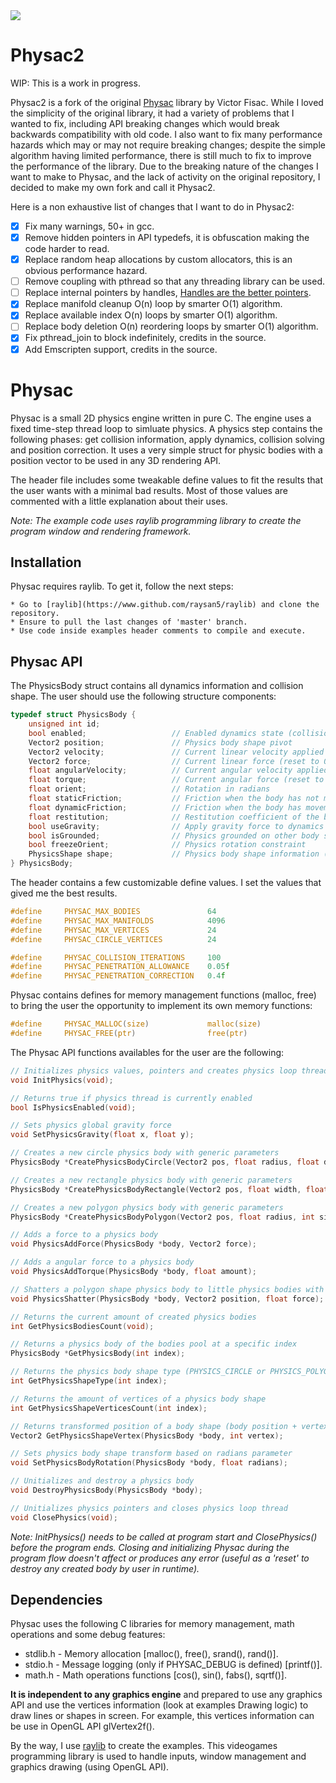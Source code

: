 <img src="https://github.com/victorfisac/Physac/blob/master/icon/physac_256x256.png">

# Physac2

WIP: This is a work in progress.

Physac2 is a fork of the original [Physac](https://github.com/victorfisac/Physac) library by Victor Fisac.
While I loved the simplicity of the original library, it had a variety of problems that I wanted to fix,
including API breaking changes which would break backwards compatibility with old code.
I also want to fix many performance hazards which may or may not require breaking changes;
despite the simple algorithm having limited performance, there is still much to fix to improve the performance of the library.
Due to the breaking nature of the changes I want to make to Physac, and the lack of activity on the original repository,
I decided to make my own fork and call it Physac2.

Here is a non exhaustive list of changes that I want to do in Physac2:
- [x] Fix many warnings, 50+ in gcc.
- [x] Remove hidden pointers in API typedefs, it is obfuscation making the code harder to read.
- [x] Replace random heap allocations by custom allocators, this is an obvious performance hazard.
- [ ] Remove coupling with pthread so that any threading library can be used.
- [ ] Replace internal pointers by handles, [Handles are the better pointers](https://floooh.github.io/2018/06/17/handles-vs-pointers.html).
- [x] Replace manifold cleanup O(n) loop by smarter O(1) algorithm.
- [x] Replace available index O(n) loops by smarter O(1) algorithm.
- [ ] Replace body deletion O(n) reordering loops by smarter O(1) algorithm.
- [x] Fix pthread_join to block indefinitely, credits in the source.
- [x] Add Emscripten support, credits in the source.

# Physac

Physac is a small 2D physics engine written in pure C. The engine uses a fixed time-step thread loop to simluate physics.
A physics step contains the following phases: get collision information, apply dynamics, collision solving and position correction. It uses a very simple struct for physic bodies with a position vector to be used in any 3D rendering API.

The header file includes some tweakable define values to fit the results that the user wants with a minimal bad results. Most of those values are commented with a little explanation about their uses.

_Note: The example code uses raylib programming library to create the program window and rendering framework._

Installation
-----

Physac requires raylib. To get it, follow the next steps:

    * Go to [raylib](https://www.github.com/raysan5/raylib) and clone the repository.
    * Ensure to pull the last changes of 'master' branch.
    * Use code inside examples header comments to compile and execute.

Physac API
-----

The PhysicsBody struct contains all dynamics information and collision shape. The user should use the following structure components:
```c
typedef struct PhysicsBody {
    unsigned int id;
    bool enabled;                   // Enabled dynamics state (collisions are calculated anyway)
    Vector2 position;               // Physics body shape pivot
    Vector2 velocity;               // Current linear velocity applied to position
    Vector2 force;                  // Current linear force (reset to 0 every step)
    float angularVelocity;          // Current angular velocity applied to orient
    float torque;                   // Current angular force (reset to 0 every step)
    float orient;                   // Rotation in radians
    float staticFriction;           // Friction when the body has not movement (0 to 1)
    float dynamicFriction;          // Friction when the body has movement (0 to 1)
    float restitution;              // Restitution coefficient of the body (0 to 1)
    bool useGravity;                // Apply gravity force to dynamics
    bool isGrounded;                // Physics grounded on other body state
    bool freezeOrient;              // Physics rotation constraint
    PhysicsShape shape;             // Physics body shape information (type, radius, vertices, normals)
} PhysicsBody;
```
The header contains a few customizable define values. I set the values that gived me the best results.

```c
#define     PHYSAC_MAX_BODIES               64
#define     PHYSAC_MAX_MANIFOLDS            4096
#define     PHYSAC_MAX_VERTICES             24
#define     PHYSAC_CIRCLE_VERTICES          24

#define     PHYSAC_COLLISION_ITERATIONS     100
#define     PHYSAC_PENETRATION_ALLOWANCE    0.05f
#define     PHYSAC_PENETRATION_CORRECTION   0.4f
```

Physac contains defines for memory management functions (malloc, free) to bring the user the opportunity to implement its own memory functions:

```c
#define     PHYSAC_MALLOC(size)             malloc(size)
#define     PHYSAC_FREE(ptr)                free(ptr)
```

The Physac API functions availables for the user are the following:

```c
// Initializes physics values, pointers and creates physics loop thread
void InitPhysics(void);

// Returns true if physics thread is currently enabled
bool IsPhysicsEnabled(void);

// Sets physics global gravity force
void SetPhysicsGravity(float x, float y);

// Creates a new circle physics body with generic parameters
PhysicsBody *CreatePhysicsBodyCircle(Vector2 pos, float radius, float density);

// Creates a new rectangle physics body with generic parameters
PhysicsBody *CreatePhysicsBodyRectangle(Vector2 pos, float width, float height, float density);

// Creates a new polygon physics body with generic parameters
PhysicsBody *CreatePhysicsBodyPolygon(Vector2 pos, float radius, int sides, float density);

// Adds a force to a physics body
void PhysicsAddForce(PhysicsBody *body, Vector2 force);

// Adds a angular force to a physics body
void PhysicsAddTorque(PhysicsBody *body, float amount);

// Shatters a polygon shape physics body to little physics bodies with explosion force
void PhysicsShatter(PhysicsBody *body, Vector2 position, float force);

// Returns the current amount of created physics bodies
int GetPhysicsBodiesCount(void);

// Returns a physics body of the bodies pool at a specific index
PhysicsBody *GetPhysicsBody(int index);

// Returns the physics body shape type (PHYSICS_CIRCLE or PHYSICS_POLYGON)
int GetPhysicsShapeType(int index);

// Returns the amount of vertices of a physics body shape
int GetPhysicsShapeVerticesCount(int index);

// Returns transformed position of a body shape (body position + vertex transformed position)
Vector2 GetPhysicsShapeVertex(PhysicsBody *body, int vertex);

// Sets physics body shape transform based on radians parameter
void SetPhysicsBodyRotation(PhysicsBody *body, float radians);

// Unitializes and destroy a physics body
void DestroyPhysicsBody(PhysicsBody *body);

// Unitializes physics pointers and closes physics loop thread
void ClosePhysics(void);
```
_Note: InitPhysics() needs to be called at program start and ClosePhysics() before the program ends. Closing and initializing Physac during the program flow doesn't affect or produces any error (useful as a 'reset' to destroy any created body by user in runtime)._

Dependencies
-----

Physac uses the following C libraries for memory management, math operations and some debug features:

   *  stdlib.h - Memory allocation [malloc(), free(), srand(), rand()].
   *  stdio.h  - Message logging (only if PHYSAC_DEBUG is defined) [printf()].
   *  math.h   - Math operations functions [cos(), sin(), fabs(), sqrtf()].

**It is independent to any graphics engine** and prepared to use any graphics API and use the vertices information (look at examples Drawing logic) to draw lines or shapes in screen. For example, this vertices information can be use in OpenGL API glVertex2f().

By the way, I use [raylib](http://www.raylib.com) to create the examples. This videogames programming library is used to handle inputs, window management and graphics drawing (using OpenGL API).
